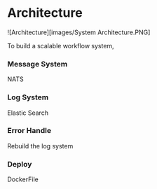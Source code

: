 # Architecture

![Architecture][images/System Architecture.PNG]

To build a scalable workflow system,

### Message System
NATS

### Log System
Elastic Search

### Error Handle
Rebuild the log system

### Deploy
DockerFile